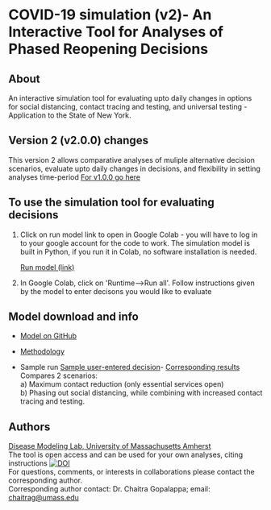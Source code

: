# COVID-19 simulation (v2)- An Interactive Tool for Analyses of Phased Reopening Decisions

## About
An interactive simulation tool for evaluating upto daily changes in options for social distancing, contact tracing and testing, and universal testing - Application to the State of New York. 

## Version 2 (v2.0.0) changes
This version 2 allows comparative analyses of muliple alternative decision scenarios, evaluate upto daily changes in decisions, and flexibility in setting analyses time-period 
[For v1.0.0 go here](https://diseasemodeling.github.io/COVID19/)

## To use the simulation tool for evaluating decisions 
1. Click on run model link to open in Google Colab - you will have to log in to your google account for the code to work. The simulation model is built in Python, if you run it in Colab, no software installation is needed.

      [Run model (link)](https://colab.research.google.com/drive/1c-abLtgDlDz4YNLw9WU1f0DvQil1RQEd?authuser=1#) 
      
2. In Google Colab, click on 'Runtime-->Run all'. Follow instructions given by the model to enter decisons you would like to evaluate 
   
## Model download and info
 
   - [Model on GitHub](https://github.com/diseasemodeling/COVID19-v2) 
   
   - [Methodology](Methodology-v2.pdf)
   
   - Sample run [Sample user-entered decision](results/Sample-Decision.png)- [Corresponding results](results/SampleRun-results.pdf) Compares 2 scenarios: \
      a) Maximum contact reduction (only essential services open)\
      b) Phasing out social distancing, while combining with increased contact tracing and testing.
   

## Authors
[Disease Modeling Lab, University of Massachusetts Amherst](https://blogs.umass.edu/chaitrag/chaitra-gopalappa/) \
The tool is open access and can be used for your own analyses, citing instructions [![DOI](https://zenodo.org/badge/266425269.svg)](https://zenodo.org/badge/latestdoi/266425269) \
For questions, comments, or interests in collaborations please contact the corresponding author. \
Corresponding author contact: Dr. Chaitra Gopalappa; email: chaitrag@umass.edu 




